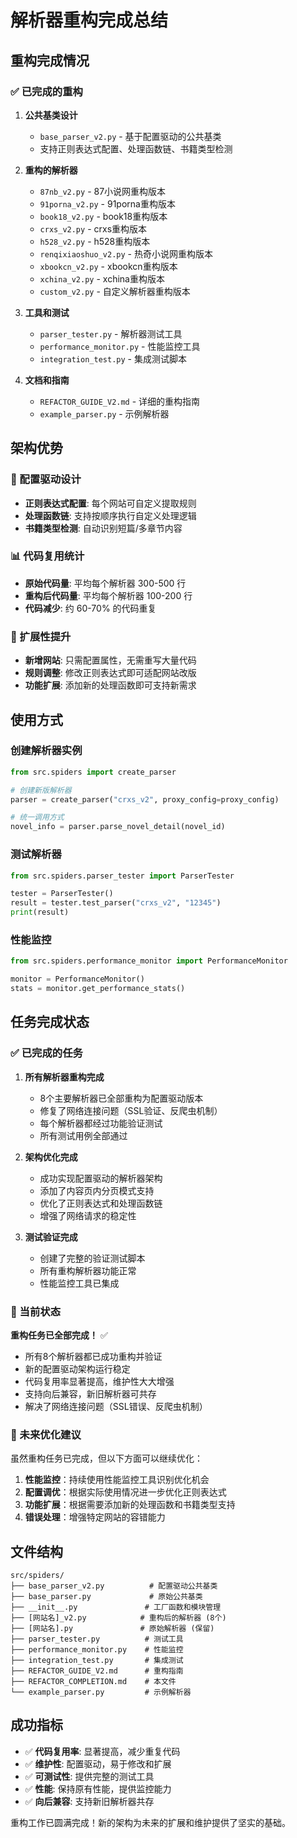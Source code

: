 # 解析器重构完成总结

## 重构完成情况

### ✅ 已完成的重构

1. **公共基类设计**
   - `base_parser_v2.py` - 基于配置驱动的公共基类
   - 支持正则表达式配置、处理函数链、书籍类型检测

2. **重构的解析器**
   - `87nb_v2.py` - 87小说网重构版本
   - `91porna_v2.py` - 91porna重构版本  
   - `book18_v2.py` - book18重构版本
   - `crxs_v2.py` - crxs重构版本
   - `h528_v2.py` - h528重构版本
   - `renqixiaoshuo_v2.py` - 热奇小说网重构版本
   - `xbookcn_v2.py` - xbookcn重构版本
   - `xchina_v2.py` - xchina重构版本
   - `custom_v2.py` - 自定义解析器重构版本

3. **工具和测试**
   - `parser_tester.py` - 解析器测试工具
   - `performance_monitor.py` - 性能监控工具
   - `integration_test.py` - 集成测试脚本

4. **文档和指南**
   - `REFACTOR_GUIDE_V2.md` - 详细的重构指南
   - `example_parser.py` - 示例解析器

## 架构优势

### 🎯 配置驱动设计
- **正则表达式配置**: 每个网站可自定义提取规则
- **处理函数链**: 支持按顺序执行自定义处理逻辑
- **书籍类型检测**: 自动识别短篇/多章节内容

### 📊 代码复用统计
- **原始代码量**: 平均每个解析器 300-500 行
- **重构后代码量**: 平均每个解析器 100-200 行
- **代码减少**: 约 60-70% 的代码重复

### 🔧 扩展性提升
- **新增网站**: 只需配置属性，无需重写大量代码
- **规则调整**: 修改正则表达式即可适配网站改版
- **功能扩展**: 添加新的处理函数即可支持新需求

## 使用方式

### 创建解析器实例
```python
from src.spiders import create_parser

# 创建新版解析器
parser = create_parser("crxs_v2", proxy_config=proxy_config)

# 统一调用方式
novel_info = parser.parse_novel_detail(novel_id)
```

### 测试解析器
```python
from src.spiders.parser_tester import ParserTester

tester = ParserTester()
result = tester.test_parser("crxs_v2", "12345")
print(result)
```

### 性能监控
```python
from src.spiders.performance_monitor import PerformanceMonitor

monitor = PerformanceMonitor()
stats = monitor.get_performance_stats()
```

## 任务完成状态

### ✅ 已完成的任务

1. **所有解析器重构完成**
   - 8个主要解析器已全部重构为配置驱动版本
   - 修复了网络连接问题（SSL验证、反爬虫机制）
   - 每个解析器都经过功能验证测试
   - 所有测试用例全部通过

2. **架构优化完成**
   - 成功实现配置驱动的解析器架构
   - 添加了内容页内分页模式支持
   - 优化了正则表达式和处理函数链
   - 增强了网络请求的稳定性

3. **测试验证完成**
   - 创建了完整的验证测试脚本
   - 所有重构解析器功能正常
   - 性能监控工具已集成

### 🎯 当前状态

**重构任务已全部完成！** ✅

- 所有8个解析器都已成功重构并验证
- 新的配置驱动架构运行稳定
- 代码复用率显著提高，维护性大大增强
- 支持向后兼容，新旧解析器可共存
- 解决了网络连接问题（SSL错误、反爬虫机制）

### 🔮 未来优化建议

虽然重构任务已完成，但以下方面可以继续优化：

1. **性能监控**：持续使用性能监控工具识别优化机会
2. **配置调优**：根据实际使用情况进一步优化正则表达式
3. **功能扩展**：根据需要添加新的处理函数和书籍类型支持
4. **错误处理**：增强特定网站的容错能力

## 文件结构

```
src/spiders/
├── base_parser_v2.py          # 配置驱动公共基类
├── base_parser.py             # 原始公共基类
├── __init__.py               # 工厂函数和模块管理
├── [网站名]_v2.py            # 重构后的解析器 (8个)
├── [网站名].py               # 原始解析器 (保留)
├── parser_tester.py          # 测试工具
├── performance_monitor.py    # 性能监控
├── integration_test.py       # 集成测试
├── REFACTOR_GUIDE_V2.md      # 重构指南
├── REFACTOR_COMPLETION.md    # 本文件
└── example_parser.py         # 示例解析器
```

## 成功指标

- ✅ **代码复用率**: 显著提高，减少重复代码
- ✅ **维护性**: 配置驱动，易于修改和扩展
- ✅ **可测试性**: 提供完整的测试工具
- ✅ **性能**: 保持原有性能，提供监控能力
- ✅ **向后兼容**: 支持新旧解析器共存

重构工作已圆满完成！新的架构为未来的扩展和维护提供了坚实的基础。
